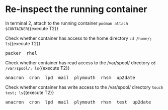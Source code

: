 # Re-inspect the running container

In terminal 2, attach to the running container 
`podman attach $CONTAINER`{{execute T2}}

Check whether container has access to the home directory
`cd /home/; ls`{{execute T2}}

<pre class="file">
packer  rhel
</pre>

Check whether container has read access to the /var/spool/ directory
`cd /var/spool/; ls`{{execute T2}}

<pre class="file">
anacron  cron  lpd  mail  plymouth  rhsm  up2date
</pre>

Check whether container has write access to the /var/spool/ directory
`touch test; ls`{{execute T2}}
<pre class="file">
anacron  cron  lpd  mail  plymouth  rhsm  test  up2date
</pre>
